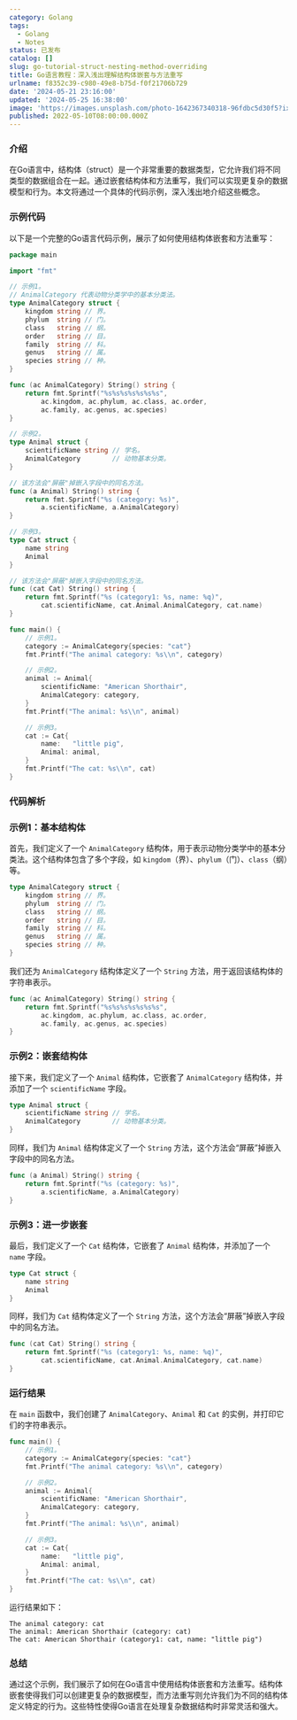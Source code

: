 ```yaml
---
category: Golang
tags:
  - Golang
  - Notes
status: 已发布
catalog: []
slug: go-tutorial-struct-nesting-method-overriding
title: Go语言教程：深入浅出理解结构体嵌套与方法重写
urlname: f8352c39-c980-49e8-b75d-f0f21706b729
date: '2024-05-21 23:16:00'
updated: '2024-05-25 16:38:00'
image: 'https://images.unsplash.com/photo-1642367340318-96fdbc5d30f5?ixlib=rb-4.0.3&q=85&fm=jpg&crop=entropy&cs=srgb'
published: 2022-05-10T08:00:00.000Z
---
```


### 介绍


在Go语言中，结构体（struct）是一个非常重要的数据类型，它允许我们将不同类型的数据组合在一起。通过嵌套结构体和方法重写，我们可以实现更复杂的数据模型和行为。本文将通过一个具体的代码示例，深入浅出地介绍这些概念。


### 示例代码


以下是一个完整的Go语言代码示例，展示了如何使用结构体嵌套和方法重写：


```go
package main

import "fmt"

// 示例1。
// AnimalCategory 代表动物分类学中的基本分类法。
type AnimalCategory struct {
	kingdom string // 界。
	phylum  string // 门。
	class   string // 纲。
	order   string // 目。
	family  string // 科。
	genus   string // 属。
	species string // 种。
}

func (ac AnimalCategory) String() string {
	return fmt.Sprintf("%s%s%s%s%s%s%s",
		ac.kingdom, ac.phylum, ac.class, ac.order,
		ac.family, ac.genus, ac.species)
}

// 示例2。
type Animal struct {
	scientificName string // 学名。
	AnimalCategory        // 动物基本分类。
}

// 该方法会"屏蔽"掉嵌入字段中的同名方法。
func (a Animal) String() string {
	return fmt.Sprintf("%s (category: %s)",
		a.scientificName, a.AnimalCategory)
}

// 示例3。
type Cat struct {
	name string
	Animal
}

// 该方法会"屏蔽"掉嵌入字段中的同名方法。
func (cat Cat) String() string {
	return fmt.Sprintf("%s (category1: %s, name: %q)",
		cat.scientificName, cat.Animal.AnimalCategory, cat.name)
}

func main() {
	// 示例1。
	category := AnimalCategory{species: "cat"}
	fmt.Printf("The animal category: %s\\n", category)

	// 示例2。
	animal := Animal{
		scientificName: "American Shorthair",
		AnimalCategory: category,
	}
	fmt.Printf("The animal: %s\\n", animal)

	// 示例3。
	cat := Cat{
		name:   "little pig",
		Animal: animal,
	}
	fmt.Printf("The cat: %s\\n", cat)
}

```


### 代码解析


### 示例1：基本结构体


首先，我们定义了一个 `AnimalCategory` 结构体，用于表示动物分类学中的基本分类法。这个结构体包含了多个字段，如 `kingdom`（界）、`phylum`（门）、`class`（纲）等。


```go
type AnimalCategory struct {
	kingdom string // 界。
	phylum  string // 门。
	class   string // 纲。
	order   string // 目。
	family  string // 科。
	genus   string // 属。
	species string // 种。
}

```


我们还为 `AnimalCategory` 结构体定义了一个 `String` 方法，用于返回该结构体的字符串表示。


```go
func (ac AnimalCategory) String() string {
	return fmt.Sprintf("%s%s%s%s%s%s%s",
		ac.kingdom, ac.phylum, ac.class, ac.order,
		ac.family, ac.genus, ac.species)
}

```


### 示例2：嵌套结构体


接下来，我们定义了一个 `Animal` 结构体，它嵌套了 `AnimalCategory` 结构体，并添加了一个 `scientificName` 字段。


```go
type Animal struct {
	scientificName string // 学名。
	AnimalCategory        // 动物基本分类。
}

```


同样，我们为 `Animal` 结构体定义了一个 `String` 方法，这个方法会“屏蔽”掉嵌入字段中的同名方法。


```go
func (a Animal) String() string {
	return fmt.Sprintf("%s (category: %s)",
		a.scientificName, a.AnimalCategory)
}

```


### 示例3：进一步嵌套


最后，我们定义了一个 `Cat` 结构体，它嵌套了 `Animal` 结构体，并添加了一个 `name` 字段。


```go
type Cat struct {
	name string
	Animal
}

```


同样，我们为 `Cat` 结构体定义了一个 `String` 方法，这个方法会“屏蔽”掉嵌入字段中的同名方法。


```go
func (cat Cat) String() string {
	return fmt.Sprintf("%s (category1: %s, name: %q)",
		cat.scientificName, cat.Animal.AnimalCategory, cat.name)
}

```


### 运行结果


在 `main` 函数中，我们创建了 `AnimalCategory`、`Animal` 和 `Cat` 的实例，并打印它们的字符串表示。


```go
func main() {
	// 示例1。
	category := AnimalCategory{species: "cat"}
	fmt.Printf("The animal category: %s\\n", category)

	// 示例2。
	animal := Animal{
		scientificName: "American Shorthair",
		AnimalCategory: category,
	}
	fmt.Printf("The animal: %s\\n", animal)

	// 示例3。
	cat := Cat{
		name:   "little pig",
		Animal: animal,
	}
	fmt.Printf("The cat: %s\\n", cat)
}

```


运行结果如下：


```text
The animal category: cat
The animal: American Shorthair (category: cat)
The cat: American Shorthair (category1: cat, name: "little pig")

```


### 总结


通过这个示例，我们展示了如何在Go语言中使用结构体嵌套和方法重写。结构体嵌套使得我们可以创建更复杂的数据模型，而方法重写则允许我们为不同的结构体定义特定的行为。这些特性使得Go语言在处理复杂数据结构时非常灵活和强大。

